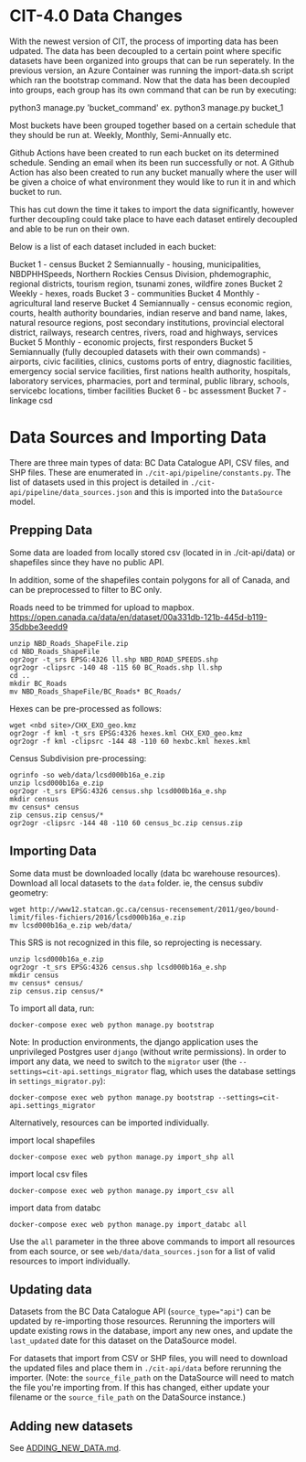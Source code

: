 # CIT-4.0 Data Changes
With the newest version of CIT, the process of importing data has been udpated. The data has been decoupled to a certain point where specific datasets have been organized into groups that can be run seperately. In the previous version, an Azure Container was running the import-data.sh script which ran the bootstrap command. Now that the data has been decoupled into groups, each group has its own command that can be run by executing:

python3 manage.py 'bucket_command' ex. python3 manage.py bucket_1

Most buckets have been grouped together based on a certain schedule that they should be run at. Weekly, Monthly, Semi-Annually etc. 

Github Actions have been created to run each bucket on its determined schedule. Sending an email when its been run successfully or not. A Github Action has also been created to run any bucket manually where the user will be given a choice of what environment they would like to run it in and which bucket to run.

This has cut down the time it takes to import the data significantly, however further decoupling could take place to have each dataset entirely decoupled and able to be run on their own. 

Below is a list of each dataset included in each bucket:

Bucket 1 - census 
Bucket 2 Semiannually - housing, municipalities, NBDPHHSpeeds, Northern Rockies Census Division, phdemographic, regional districts, tourism region, tsunami zones, wildfire zones
Bucket 2 Weekly - hexes, roads
Bucket 3 - communities
Bucket 4 Monthly - agricultural land reserve
Bucket 4 Semiannually - census economic region, courts, health authority boundaries, indian reserve and band name, lakes, natural resource regions, post secondary institutions, provincial electoral district, railways, research centres, rivers, road and highways, services
Bucket 5 Monthly - economic projects, first responders
Bucket 5 Semiannually (fully decoupled datasets with their own commands) - airports, civic facilities, clinics, customs ports of entry, diagnostic facilities, emergency social service facilities, first nations health authority, hospitals, laboratory services, pharmacies, port and terminal, public library, schools, servicebc locations, timber facilities
Bucket 6 - bc assessment
Bucket 7 - linkage csd

# Data Sources and Importing Data

There are three main types of data: BC Data Catalogue API, CSV files, and SHP files. These are enumerated in `./cit-api/pipeline/constants.py`. The list of datasets used in this project is detailed in `./cit-api/pipeline/data_sources.json` and this is imported into the `DataSource` model.

## Prepping Data

Some data are loaded from locally stored csv (located in in ./cit-api/data) or shapefiles since they have no public API.

In addition, some of the shapefiles contain polygons for all of Canada, and can be preprocessed to filter to BC only.

Roads need to be trimmed for upload to mapbox.
https://open.canada.ca/data/en/dataset/00a331db-121b-445d-b119-35dbbe3eedd9

```
unzip NBD_Roads_ShapeFile.zip
cd NBD_Roads_ShapeFile
ogr2ogr -t_srs EPSG:4326 ll.shp NBD_ROAD_SPEEDS.shp
ogr2ogr -clipsrc -140 48 -115 60 BC_Roads.shp ll.shp
cd ..
mkdir BC_Roads
mv NBD_Roads_ShapeFile/BC_Roads* BC_Roads/
```

Hexes can be pre-processed as follows:

```
wget <nbd site>/CHX_EXO_geo.kmz
ogr2ogr -f kml -t_srs EPSG:4326 hexes.kml CHX_EXO_geo.kmz
ogr2ogr -f kml -clipsrc -144 48 -110 60 hexbc.kml hexes.kml
```

Census Subdivision pre-processing:

```
ogrinfo -so web/data/lcsd000b16a_e.zip
unzip lcsd000b16a_e.zip
ogr2ogr -t_srs EPSG:4326 census.shp lcsd000b16a_e.shp
mkdir census
mv census* census
zip census.zip census/*
ogr2ogr -clipsrc -144 48 -110 60 census_bc.zip census.zip
```

## Importing Data

Some data must be downloaded locally (data bc warehouse resources). Download all local datasets to the `data` folder. ie, the census subdiv geometry:

```
wget http://www12.statcan.gc.ca/census-recensement/2011/geo/bound-limit/files-fichiers/2016/lcsd000b16a_e.zip
mv lcsd000b16a_e.zip web/data/
```

This SRS is not recognized in this file, so reprojecting is necessary.

```
unzip lcsd000b16a_e.zip
ogr2ogr -t_srs EPSG:4326 census.shp lcsd000b16a_e.shp
mkdir census
mv census* census/
zip census.zip census/*
```

To import all data, run:

```
docker-compose exec web python manage.py bootstrap
```

Note: In production environments, the django application uses the unprivileged Postgres user `django` (without write permissions). In order to import any data, we need to switch to the `migrator` user (the `--settings=cit-api.settings_migrator` flag, which uses the database settings in `settings_migrator.py`):

```
docker-compose exec web python manage.py bootstrap --settings=cit-api.settings_migrator
```

Alternatively, resources can be imported individually.

import local shapefiles

```
docker-compose exec web python manage.py import_shp all
```

import local csv files

```
docker-compose exec web python manage.py import_csv all
```

import data from databc

```
docker-compose exec web python manage.py import_databc all
```

Use the `all` parameter in the three above commands to import all resources from each source, or see `web/data/data_sources.json` for a list of valid resources to import individually.

## Updating data

Datasets from the BC Data Catalogue API (`source_type="api"`) can be updated by re-importing those resources. Rerunning the importers will update existing rows in the database, import any new ones, and update the `last_updated` date for this dataset on the DataSource model.

For datasets that import from CSV or SHP files, you will need to download the updated files and place them in `./cit-api/data` before rerunning the importer. (Note: the `source_file_path` on the DataSource will need to match the file you're importing from. If this has changed, either update your filename or the `source_file_path` on the DataSource instance.)

## Adding new datasets

See [ADDING_NEW_DATA.md](ADDING_NEW_DATA.md).
